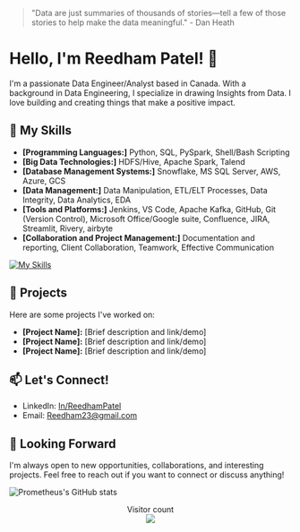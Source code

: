 > "Data are just summaries of thousands of stories—tell a few of those stories to help make the data meaningful." - Dan Heath

# Hello, I'm Reedham Patel! 👋

I'm a passionate Data Engineer/Analyst based in Canada. With a background in Data Engineering, I specialize in drawing Insights from Data. I love building and creating things that make a positive impact.

## 🚀 My Skills

- **[Programming Languages:]** Python, SQL, PySpark, Shell/Bash Scripting
- **[Big Data Technologies:]** HDFS/Hive, Apache Spark, Talend
- **[Database Management Systems:]** Snowflake, MS SQL Server, AWS, Azure, GCS
- **[Data Management:]** Data Manipulation, ETL/ELT Processes, Data Integrity, Data Analytics, EDA
- **[Tools and Platforms:]** Jenkins, VS Code, Apache Kafka, GitHub, Git (Version Control), Microsoft Office/Google suite, Confluence, JIRA, Streamlit, Rivery, airbyte
- **[Collaboration and Project Management:]** Documentation and reporting, Client Collaboration, Teamwork, Effective Communication

[![My Skills](https://skillicons.dev/icons?i=python,sql,pyspark,shell,bash&perline=3)](https://skillicons.dev)

## 🌱 Projects

Here are some projects I've worked on:

- **[Project Name]:** [Brief description and link/demo]
- **[Project Name]:** [Brief description and link/demo]
- **[Project Name]:** [Brief description and link/demo]

## 📫 Let's Connect!

- LinkedIn: [In/ReedhamPatel](www.linkedin.com/in/reedham-patel-3a4567132)
- Email: Reedham23@gmail.com

## 🤝 Looking Forward

I'm always open to new opportunities, collaborations, and interesting projects. Feel free to reach out if you want to connect or discuss anything!

![Prometheus's GitHub stats](https://github-readme-stats.vercel.app/api?username=Prometheus4587&theme=transparent&show_icons=true)

<p align="center"> 
  Visitor count<br>
  <img src="https://profile-counter.glitch.me/Prometheus4587/count.svg" />
</p>


